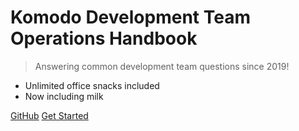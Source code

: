 # Komodo Development Team Operations Handbook

> Answering common development team questions since 2019!

- Unlimited office snacks included
- Now including milk

[GitHub](https://github.com/komodohq/komodo-operations-handbook)
[Get Started](#howdy)